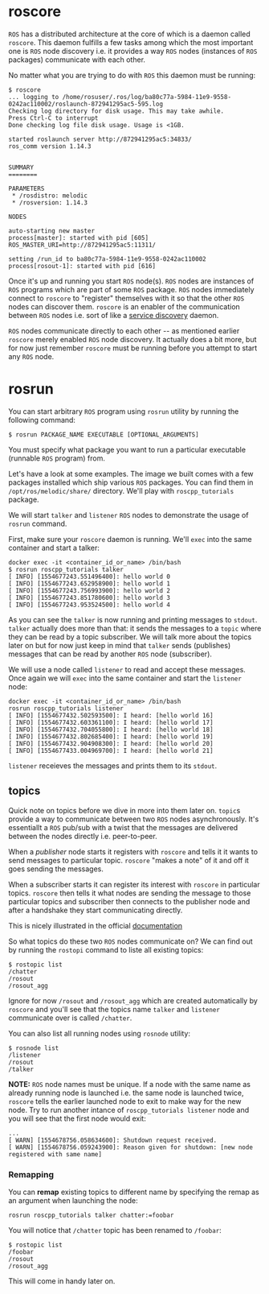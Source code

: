 # roscore

`ROS` has a distributed architecture at the core of which is a daemon called `roscore`. This daemon fulfills a few tasks among which the most important one is `ROS` node discovery i.e. it provides a way `ROS` nodes (instances of `ROS` packages) communicate with each other.

No matter what you are trying to do with `ROS` this daemon must be running:
```shell
$ roscore
... logging to /home/rosuser/.ros/log/ba80c77a-5984-11e9-9558-0242ac110002/roslaunch-872941295ac5-595.log
Checking log directory for disk usage. This may take awhile.
Press Ctrl-C to interrupt
Done checking log file disk usage. Usage is <1GB.

started roslaunch server http://872941295ac5:34833/
ros_comm version 1.14.3


SUMMARY
========

PARAMETERS
 * /rosdistro: melodic
 * /rosversion: 1.14.3

NODES

auto-starting new master
process[master]: started with pid [605]
ROS_MASTER_URI=http://872941295ac5:11311/

setting /run_id to ba80c77a-5984-11e9-9558-0242ac110002
process[rosout-1]: started with pid [616]
```

Once it's up and running you start `ROS` node(s). `ROS` nodes are instances of `ROS` programs which are part of some `ROS` package. `ROS` nodes immediately connect to `roscore` to "register" themselves with it so that the other `ROS` nodes can discover them. `roscore` is an enabler of the communication between `ROS` nodes i.e. sort of like a [service discovery](https://en.wikipedia.org/wiki/Service_discovery) daemon.

`ROS` nodes communicate directly to each other -- as mentioned earlier `roscore` merely enabled `ROS` node discovery. It actually does a bit more, but for now just remember `roscore` must be running before you attempt to start any `ROS` node.

# rosrun

You can start arbitrary `ROS` program using `rosrun` utility by running the following command:
```shell
$ rosrun PACKAGE_NAME EXECUTABLE [OPTIONAL_ARGUMENTS]
```

You must specify what package you want to run a particular executable (runnable `ROS` program) from.

Let's have a look at some examples. The image we built comes with a few packages installed which ship various `ROS` packages. You can find them in `/opt/ros/melodic/share/` directory. We'll play with `roscpp_tutorials` package.

We will start `talker` and `listener` `ROS` nodes to demonstrate the usage of `rosrun` command.

First, make sure your `roscore` daemon is running. We'll `exec` into the same container and start a talker:
```shell
docker exec -it <container_id_or_name> /bin/bash
$ rosrun roscpp_tutorials talker
[ INFO] [1554677243.551496400]: hello world 0
[ INFO] [1554677243.652958900]: hello world 1
[ INFO] [1554677243.756993900]: hello world 2
[ INFO] [1554677243.851780600]: hello world 3
[ INFO] [1554677243.953524500]: hello world 4
```

As you can see the `talker` is now running and printing messages to `stdout`. `talker` actually does more than that: it sends the messages to a `topic` where they can be read by a topic subscriber. We will talk more about the topics later on but for now just keep in mind that `talker` sends (publishes) messages that can be read by another `ROS` node (subscriber).

We will use a node called `listener` to read and accept these messages. Once again we will `exec` into the same container and start the `listener` node:
```shell
docker exec -it <container_id_or_name> /bin/bash
rosrun roscpp_tutorials listener
[ INFO] [1554677432.502593500]: I heard: [hello world 16]
[ INFO] [1554677432.603361100]: I heard: [hello world 17]
[ INFO] [1554677432.704055800]: I heard: [hello world 18]
[ INFO] [1554677432.802685400]: I heard: [hello world 19]
[ INFO] [1554677432.904908300]: I heard: [hello world 20]
[ INFO] [1554677433.004969700]: I heard: [hello world 21]
```

`listener` receieves the messages and prints them to its `stdout`.

## topics

Quick note on topics before we dive in more into them later on. `topic`s provide a way to communicate between two `ROS` nodes asynchronously. It's essentiallt a `ROS` pub/sub with a twist that the messages are delivered between the nodes directly i.e. peer-to-peer.

When a *publisher* node starts it registers with `roscore` and tells it it wants to send messages to particular topic. `roscore` "makes a note" of it and off it goes sending the messages.

When a subscriber starts it can register its interest with `roscore` in particular topics. `roscore` then tells it what nodes are sending the message to those particular topics and subscriber then connects to the publisher node and after a handshake they start communicating directly.

This is nicely illustrated in the official [documentation](http://wiki.ros.org/ROS/Technical%20Overview#Example)

So what topics do these two `ROS` nodes communicate on? We can find out by running the `rostopi` command to liste all existing topics:
```shell
$ rostopic list
/chatter
/rosout
/rosout_agg
```

Ignore for now `/rosout` and `/rosout_agg` which are created automatically by `roscore` and you'll see that the topics name `talker` and `listener` communicate over is called `/chatter`.

You can also list all running nodes using `rosnode` utility:
```shell
$ rosnode list
/listener
/rosout
/talker
```
**NOTE:** `ROS` node names must be unique. If a node with the same name as already running node is launched i.e. the same node is launched twice, `roscore` tells the earlier launched node to exit to make way for the new node. Try to run another intance of `roscpp_tutorials listener` node and you will see that the first node would exit:
```shell
...
[ WARN] [1554678756.058634600]: Shutdown request received.
[ WARN] [1554678756.059243900]: Reason given for shutdown: [new node registered with same name]
```

### Remapping

You can **remap** existing topics to different name by specifying the remap as an argument when launching the node:
```shell
rosrun roscpp_tutorials talker chatter:=foobar
```

You will notice that `/chatter` topic has been renamed to `/foobar`:
```shell
$ rostopic list
/foobar
/rosout
/rosout_agg
```

This will come in handy later on.
